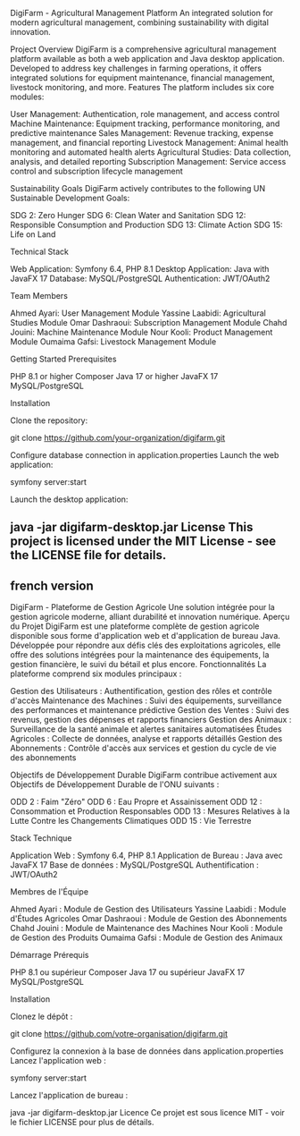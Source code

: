 DigiFarm - Agricultural Management Platform
An integrated solution for modern agricultural management, combining sustainability with digital innovation.

Project Overview
DigiFarm is a comprehensive agricultural management platform available as both a web application and Java desktop application. Developed to address key challenges in farming operations, it offers integrated solutions for equipment maintenance, financial management, livestock monitoring, and more.
Features
The platform includes six core modules:

User Management: Authentication, role management, and access control
Machine Maintenance: Equipment tracking, performance monitoring, and predictive maintenance
Sales Management: Revenue tracking, expense management, and financial reporting
Livestock Management: Animal health monitoring and automated health alerts
Agricultural Studies: Data collection, analysis, and detailed reporting
Subscription Management: Service access control and subscription lifecycle management

Sustainability Goals
DigiFarm actively contributes to the following UN Sustainable Development Goals:

SDG 2: Zero Hunger
SDG 6: Clean Water and Sanitation
SDG 12: Responsible Consumption and Production
SDG 13: Climate Action
SDG 15: Life on Land

Technical Stack

Web Application: Symfony 6.4, PHP 8.1
Desktop Application: Java with JavaFX 17
Database: MySQL/PostgreSQL
Authentication: JWT/OAuth2

Team Members

Ahmed Ayari: User Management Module
Yassine Laabidi: Agricultural Studies Module
Omar Dashraoui: Subscription Management Module
Chahd Jouini: Machine Maintenance Module
Nour Kooli: Product Management Module
Oumaima Gafsi: Livestock Management Module

Getting Started
Prerequisites

PHP 8.1 or higher
Composer
Java 17 or higher
JavaFX 17
MySQL/PostgreSQL

Installation

Clone the repository:

git clone https://github.com/your-organization/digifarm.git

Configure database connection in application.properties
Launch the web application:

symfony server:start

Launch the desktop application:

java -jar digifarm-desktop.jar
License
This project is licensed under the MIT License - see the LICENSE file for details.
 ---------------------------------------------------------------------------------------
 french version
 ---------------------------------------------------------------------------------------
DigiFarm - Plateforme de Gestion Agricole
Une solution intégrée pour la gestion agricole moderne, alliant durabilité et innovation numérique.
Aperçu du Projet
DigiFarm est une plateforme complète de gestion agricole disponible sous forme d'application web et d'application de bureau Java. Développée pour répondre aux défis clés des exploitations agricoles, elle offre des solutions intégrées pour la maintenance des équipements, la gestion financière, le suivi du bétail et plus encore.
Fonctionnalités
La plateforme comprend six modules principaux :

Gestion des Utilisateurs : Authentification, gestion des rôles et contrôle d'accès
Maintenance des Machines : Suivi des équipements, surveillance des performances et maintenance prédictive
Gestion des Ventes : Suivi des revenus, gestion des dépenses et rapports financiers
Gestion des Animaux : Surveillance de la santé animale et alertes sanitaires automatisées
Études Agricoles : Collecte de données, analyse et rapports détaillés
Gestion des Abonnements : Contrôle d'accès aux services et gestion du cycle de vie des abonnements

Objectifs de Développement Durable
DigiFarm contribue activement aux Objectifs de Développement Durable de l'ONU suivants :

ODD 2 : Faim "Zéro"
ODD 6 : Eau Propre et Assainissement
ODD 12 : Consommation et Production Responsables
ODD 13 : Mesures Relatives à la Lutte Contre les Changements Climatiques
ODD 15 : Vie Terrestre

Stack Technique

Application Web : Symfony 6.4, PHP 8.1
Application de Bureau : Java avec JavaFX 17
Base de données : MySQL/PostgreSQL
Authentification : JWT/OAuth2

Membres de l'Équipe

Ahmed Ayari : Module de Gestion des Utilisateurs
Yassine Laabidi : Module d'Études Agricoles
Omar Dashraoui : Module de Gestion des Abonnements
Chahd Jouini : Module de Maintenance des Machines
Nour Kooli : Module de Gestion des Produits
Oumaima Gafsi : Module de Gestion des Animaux

Démarrage
Prérequis

PHP 8.1 ou supérieur
Composer
Java 17 ou supérieur
JavaFX 17
MySQL/PostgreSQL

Installation

Clonez le dépôt :

git clone https://github.com/votre-organisation/digifarm.git

Configurez la connexion à la base de données dans application.properties
Lancez l'application web :

symfony server:start

Lancez l'application de bureau :

java -jar digifarm-desktop.jar
Licence
Ce projet est sous licence MIT - voir le fichier LICENSE pour plus de détails.
